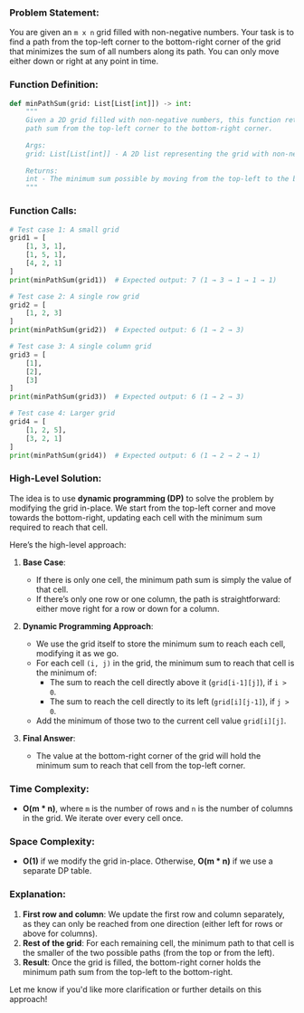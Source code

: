 ### Problem Statement:
You are given an `m x n` grid filled with non-negative numbers. Your task is to find a path from the top-left corner to the bottom-right corner of the grid that minimizes the sum of all numbers along its path. You can only move either down or right at any point in time.

### Function Definition:
```python
def minPathSum(grid: List[List[int]]) -> int:
    """
    Given a 2D grid filled with non-negative numbers, this function returns the minimum 
    path sum from the top-left corner to the bottom-right corner.
    
    Args:
    grid: List[List[int]] - A 2D list representing the grid with non-negative numbers.
    
    Returns:
    int - The minimum sum possible by moving from the top-left to the bottom-right corner.
    """
```

### Function Calls:
```python
# Test case 1: A small grid
grid1 = [
    [1, 3, 1],
    [1, 5, 1],
    [4, 2, 1]
]
print(minPathSum(grid1))  # Expected output: 7 (1 → 3 → 1 → 1 → 1)

# Test case 2: A single row grid
grid2 = [
    [1, 2, 3]
]
print(minPathSum(grid2))  # Expected output: 6 (1 → 2 → 3)

# Test case 3: A single column grid
grid3 = [
    [1],
    [2],
    [3]
]
print(minPathSum(grid3))  # Expected output: 6 (1 → 2 → 3)

# Test case 4: Larger grid
grid4 = [
    [1, 2, 5],
    [3, 2, 1]
]
print(minPathSum(grid4))  # Expected output: 6 (1 → 2 → 2 → 1)
```

### High-Level Solution:
The idea is to use **dynamic programming (DP)** to solve the problem by modifying the grid in-place. We start from the top-left corner and move towards the bottom-right, updating each cell with the minimum sum required to reach that cell.

Here’s the high-level approach:

1. **Base Case**: 
   - If there is only one cell, the minimum path sum is simply the value of that cell.
   - If there’s only one row or one column, the path is straightforward: either move right for a row or down for a column.

2. **Dynamic Programming Approach**:
   - We use the grid itself to store the minimum sum to reach each cell, modifying it as we go. 
   - For each cell `(i, j)` in the grid, the minimum sum to reach that cell is the minimum of:
     - The sum to reach the cell directly above it (`grid[i-1][j]`), if `i > 0`.
     - The sum to reach the cell directly to its left (`grid[i][j-1]`), if `j > 0`.
   - Add the minimum of those two to the current cell value `grid[i][j]`.

3. **Final Answer**:
   - The value at the bottom-right corner of the grid will hold the minimum sum to reach that cell from the top-left corner.

### Time Complexity:
- **O(m * n)**, where `m` is the number of rows and `n` is the number of columns in the grid. We iterate over every cell once.

### Space Complexity:
- **O(1)** if we modify the grid in-place. Otherwise, **O(m * n)** if we use a separate DP table.


### Explanation:

1. **First row and column**: We update the first row and column separately, as they can only be reached from one direction (either left for rows or above for columns).
2. **Rest of the grid**: For each remaining cell, the minimum path to that cell is the smaller of the two possible paths (from the top or from the left).
3. **Result**: Once the grid is filled, the bottom-right corner holds the minimum path sum from the top-left to the bottom-right.

Let me know if you'd like more clarification or further details on this approach!
